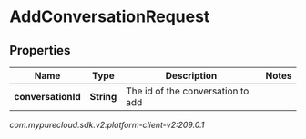 # AddConversationRequest


## Properties

| Name | Type | Description | Notes |
| ------------ | ------------- | ------------- | ------------- |
| **conversationId** | **String** | The id of the conversation to add |  |




_com.mypurecloud.sdk.v2:platform-client-v2:209.0.1_
